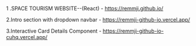 1 .SPACE TOURISM WEBSITE--(React)  -  https://remmji.github.io/

2.Intro section with dropdown navbar -  https://remmji-github-io.vercel.app/

3.Interactive Card Details Component  -  https://remmji-github-io-cuhq.vercel.app/
